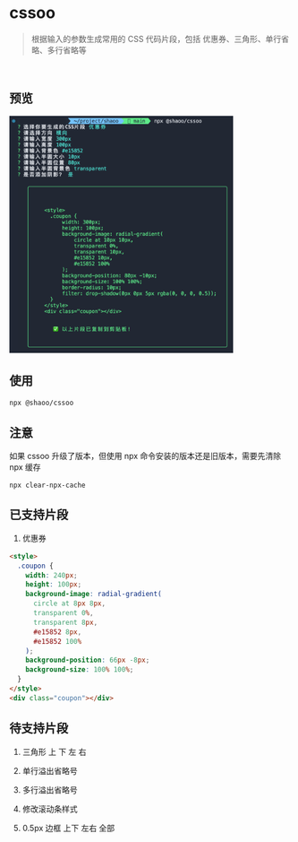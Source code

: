 # cssoo

> 根据输入的参数生成常用的 CSS 代码片段，包括 优惠券、三角形、单行省略、多行省略等

<a href="" target="__blank"><img src="https://img.shields.io/node/v/%40shaoo%2Fcssoo?style=for-the-badge" alt=""></a>
<a href="https://www.npmjs.com/package/@shaoo/cssoo" target="__blank"><img src="https://img.shields.io/npm/v/%40shaoo%2Fcssoo?style=for-the-badge" alt=""></a>
<a href="https://www.npmjs.com/package/@shaoo/cssoo" target="__blank"><img src="https://img.shields.io/npm/dm/%40shaoo/cssoo?style=for-the-badge" alt=""></a>
<a href="https://www.npmjs.com/package/@shaoo/cssoo" target="__blank"><img src="https://img.shields.io/npm/l/%40shaoo%2Fcssoo?style=for-the-badge" alt=""></a>

## 预览

<img src="./docs/preview.png" width="400">

## 使用

```shell
npx @shaoo/cssoo
```

## 注意

如果 cssoo 升级了版本，但使用 npx 命令安装的版本还是旧版本，需要先清除 npx 缓存

```shell
npx clear-npx-cache
```

## 已支持片段

1. 优惠券

```html
<style>
  .coupon {
    width: 240px;
    height: 100px;
    background-image: radial-gradient(
      circle at 8px 8px,
      transparent 0%,
      transparent 8px,
      #e15852 8px,
      #e15852 100%
    );
    background-position: 66px -8px;
    background-size: 100% 100%;
  }
</style>
<div class="coupon"></div>
```

## 待支持片段

1. 三角形 上 下 左 右

2. 单行溢出省略号

3. 多行溢出省略号

4. 修改滚动条样式

5. 0.5px 边框 上下 左右 全部
